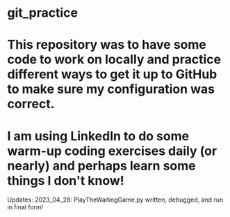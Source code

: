 # git_practice
# This repository was to have some code to work on locally and practice different ways to get it up to GitHub to make sure my configuration was correct.
# I am using LinkedIn to do some warm-up coding exercises daily (or nearly) and perhaps learn some things I don't know!

Updates:
2023_04_28: PlayTheWaitingGame.py written, debugged, and run in final form!

